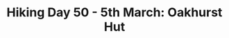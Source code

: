 ---
layout: post
title: "Hiking Day 50 - 5th March: Oakhurst Hut"
day_number: 50
post_id: NULL
hike_date: 2009-03-05
km: 8.1
map_number: 25
destination: Scott Hut
overnight: Scott Hut
terrain: Trail
nature_reserve: Tsitsikamma National Park
notes: NULL
start_coord_lat: NULL
start_coord_long: NULL
end_coord_lat: -34.006233
end_coord_long: 23.786117
start_coord: NULL
destination_coord: 
file_name: 03-05.jpg
description: Oakhurst Hut
link: http://www.cape2kosi.com/2009/03/05/hiking-day-50/
---